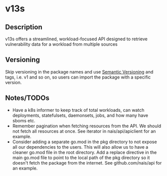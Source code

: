 # v13s

## Description

v13s offers a streamlined, workload-focused API designed to retrieve vulnerability data for a workload from multiple sources

## Versioning

Skip versioning in the package names and use [Semantic Versioning](https://semver.org/) and tags, i.e. v1 and so on, so users can import the package with a specific version.

## Notes/TODOs

* Have a k8s informer to keep track of total workloads, can watch deployments, statefulsets, daemonsets, jobs, and how many have sboms etc.
* Remember pagination when fetching resources from the API. We should not fetch all resources at once. See iterator in nais/api/apiclient for an example.
* Consider adding a separate go.mod in the pkg directory to not expose all our dependencies to the users. This will also allow us to have a cleaner go.mod file in the root directory.
  Add a replace directive in the main go.mod file to point to the local path of the pkg directory so it doesn't fetch the package from the internet. See github.com/nais/api for an example.